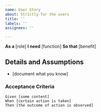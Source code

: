 ```yaml
---
name: User Story
about: Strictly for the users
title: ''
labels: ''
assignees: ''

---
```


**As a** [role]
**I need** [function]
**So that** [benefit]

## Details and Assumptions
* [document what you know]

### Acceptance Criteria

```gherkin
Given [some content]
When [certain action is taken]
Then [the outcome of action is observed]
